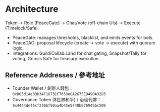 # Architecture
Token → Role (PeaceGate) → Chat/Vote (off-chain UIs) → Execute (Timelock/Safe)

- PeaceGate: manages thresholds, blacklist, and emits events for bots.
- PeaceDAO: proposal lifecycle (create → vote → execute) with quorum logic.
- Integrations: Guild/Collab.Land for chat gating, Snapshot/Tally for voting, Gnosis Safe for treasury execution.

## Reference Addresses / 參考地址
- Founder Wallet / 創辦人錢包：`0xD05d14e33D34F18731F7658eCA2675E9490A32D3`
- Governance Token ($世界和平) / 治理代幣：`0x4444def5cf226bf50aa4b45e5748b676945bc509`
